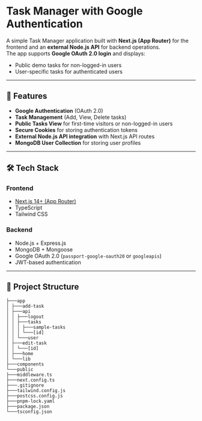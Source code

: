 # Task Manager with Google Authentication

A simple Task Manager application built with **Next.js (App Router)** for the frontend and an **external Node.js API** for backend operations.  
The app supports **Google OAuth 2.0 login** and displays:

- Public demo tasks for non-logged-in users
- User-specific tasks for authenticated users

---

## 🚀 Features

- **Google Authentication** (OAuth 2.0)
- **Task Management** (Add, View, Delete tasks)
- **Public Tasks View** for first-time visitors or non-logged-in users
- **Secure Cookies** for storing authentication tokens
- **External Node.js API integration** with Next.js API routes
- **MongoDB User Collection** for storing user profiles

---

## 🛠 Tech Stack

### **Frontend**

- [Next.js 14+ (App Router)](https://nextjs.org/docs/app)
- TypeScript
- Tailwind CSS

### **Backend**

- Node.js + Express.js
- MongoDB + Mongoose
- Google OAuth 2.0 (`passport-google-oauth20` or `googleapis`)
- JWT-based authentication

---

## 📂 Project Structure

```
├───app
│ ├───add-task
│ ├───api
│ │ ├───logout
│ │ ├───tasks
│ │ │ ├───sample-tasks
│ │ │ └───[id]
│ │ └───user
│ ├───edit-task
│ │ └───[id]
│ ├───home
│ └───lib
├───components
└───public
├───middleware.ts
├───next.config.ts
├───.gitignore
├───tailwind.config.js
├───postcss.config.js
├───pnpm-lock.yaml
├───package.json
└───tsconfig.json
```
